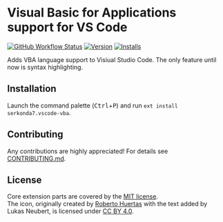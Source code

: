 # Visual Basic for Applications support for VS Code
[![GitHub Workflow Status][workflow-status]][marketplace-url]
[![Version][version-badge]][marketplace-url]
[![Installs][installs-badge]][marketplace-url]

Adds VBA language support to Visiual Studio Code.
The only feature until now is syntax highlighting.

## Installation
Launch the command palette (<kbd>Ctrl</kbd>+<kbd>P</kbd>) and run `ext install serkonda7.vscode-vba`.

## Contributing
Any contributions are highly appreciated!
For details see [CONTRIBUTING.md](CONTRIBUTING.md).

## License
Core extension parts are covered by the [MIT license](LICENSE.md).<br>
The icon, originally created by [Roberto Huertas][icon-source-url] with the text added by Lukas Neubert, is licensed under [CC BY 4.0][cc-by-4].

<!-- links -->
[marketplace-url]: https://marketplace.visualstudio.com/items?itemName=serkonda7.vscode-vba
[workflow-status]: https://img.shields.io/github/workflow/status/serkonda7/vscode-vba/CI
[version-badge]: https://vsmarketplacebadge.apphb.com/version/serkonda7.vscode-vba.svg
[installs-badge]: https://vsmarketplacebadge.apphb.com/installs/serkonda7.vscode-vba.svg
[icon-source-url]: https://icon-icons.com/icon/file-type-vba/130097
[cc-by-4]: https://creativecommons.org/licenses/by/4.0/
